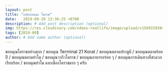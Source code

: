 ```yaml
---
layout: post
title: "กลับก่อนนะ โคราช"
date:   2019-09-20 13:36:25 +0700
description: # Add post description (optional)
img: https://res.cloudinary.com/sdees-reallife/image/upload/v1569159384/590582860.65159.jpg # Add image post (optional)
tags: [2019-09]
author: # Add name author (optional)
---
```

ขอบคุณโคราชอย่างมาก / ขอบคุณ Terminal 21 Korat / ขอบคุณตลาดประตูผี / ขอบคุณตลาดร้อยปี / ขอบคุณตลาดย่าโม / ขอบคุณวากิวโคราช / ขอบคุณอาหารอร่อย ๆ / ขอบคุณการเดินทางที่สะดวกเรียบร้อย / ขอบคุณย่าโม และเมืองโคราชมาก ๆ ครับ

<i class="fa fa-child" style="color:plum"></i>
